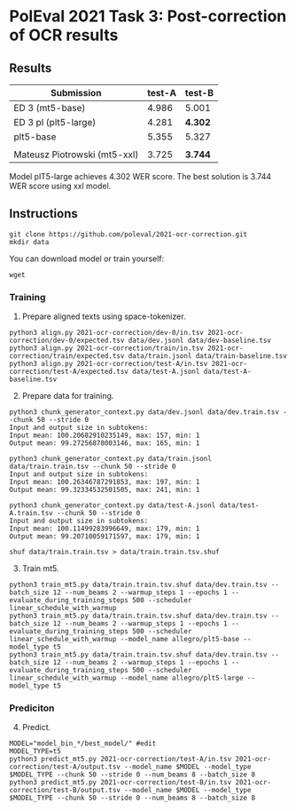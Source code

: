 # PolEval 2021 Task 3: Post-correction of OCR results

## Results

| Submission                   | test-A | test-B     |
|------------------------------|--------|------------|
| ED 3 (mt5-base)              | 4.986  | 5.001      |
| ED 3 pl (plt5-large)         | 4.281  | **4.302**  |
| plt5-base                    | 5.355  | 5.327      |
|                              |        |            |
| Mateusz Piotrowski (mt5-xxl) | 3.725  | **3.744**  |

Model plT5-large achieves 4.302 WER score. The best solution is 3.744 WER score using xxl model.

## Instructions

```shell
git clone https://github.com/poleval/2021-ocr-correction.git
mkdir data
```

You can download model or train yourself:
```shell
wget 
```

### Training

1. Prepare aligned texts using space-tokenizer.
```shell
python3 align.py 2021-ocr-correction/dev-0/in.tsv 2021-ocr-correction/dev-0/expected.tsv data/dev.jsonl data/dev-baseline.tsv
python3 align.py 2021-ocr-correction/train/in.tsv 2021-ocr-correction/train/expected.tsv data/train.jsonl data/train-baseline.tsv
python3 align.py 2021-ocr-correction/test-A/in.tsv 2021-ocr-correction/test-A/expected.tsv data/test-A.jsonl data/test-A-baseline.tsv
```

2. Prepare data for training.
```shell
python3 chunk_generator_context.py data/dev.jsonl data/dev.train.tsv --chunk 50 --stride 0
Input and output size in subtokens:
Input mean: 100.20682910235149, max: 157, min: 1
Output mean: 99.27256878003146, max: 165, min: 1

python3 chunk_generator_context.py data/train.jsonl data/train.train.tsv --chunk 50 --stride 0
Input and output size in subtokens:
Input mean: 100.26346787291853, max: 197, min: 1
Output mean: 99.32334532501505, max: 241, min: 1

python3 chunk_generator_context.py data/test-A.jsonl data/test-A.train.tsv --chunk 50 --stride 0
Input and output size in subtokens:
Input mean: 100.11499283996649, max: 179, min: 1
Output mean: 99.20710059171597, max: 179, min: 1
```
```shell
shuf data/train.train.tsv > data/train.train.tsv.shuf
```

3. Train mt5.
```shell
python3 train_mt5.py data/train.train.tsv.shuf data/dev.train.tsv --batch_size 12 --num_beams 2 --warmup_steps 1 --epochs 1 --evaluate_during_training_steps 500 --scheduler linear_schedule_with_warmup
python3 train_mt5.py data/train.train.tsv.shuf data/dev.train.tsv --batch_size 12 --num_beams 2 --warmup_steps 1 --epochs 1 --evaluate_during_training_steps 500 --scheduler linear_schedule_with_warmup --model_name allegro/plt5-base --model_type t5
python3 train_mt5.py data/train.train.tsv.shuf data/dev.train.tsv --batch_size 12 --num_beams 2 --warmup_steps 1 --epochs 1 --evaluate_during_training_steps 500 --scheduler linear_schedule_with_warmup --model_name allegro/plt5-large --model_type t5
```

### Prediciton

4. Predict.
```shell
MODEL="model_bin_*/best_model/" #edit
MODEL_TYPE=t5
python3 predict_mt5.py 2021-ocr-correction/test-A/in.tsv 2021-ocr-correction/test-A/output.tsv --model_name $MODEL --model_type $MODEL_TYPE --chunk 50 --stride 0 --num_beams 8 --batch_size 8
python3 predict_mt5.py 2021-ocr-correction/test-B/in.tsv 2021-ocr-correction/test-B/output.tsv --model_name $MODEL --model_type $MODEL_TYPE --chunk 50 --stride 0 --num_beams 8 --batch_size 8
```
